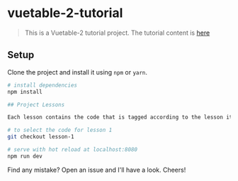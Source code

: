 # vuetable-2-tutorial

> This is a Vuetable-2 tutorial project. The tutorial content is [here](./doc/README.md)

## Setup

Clone the project and install it using `npm` or `yarn`.

``` bash
# install dependencies
npm install

## Project Lessons

Each lesson contains the code that is tagged according to the lesson itself.

# to select the code for lesson 1
git checkout lesson-1

# serve with hot reload at localhost:8080
npm run dev

```

Find any mistake? Open an issue and I'll have a look. Cheers!
